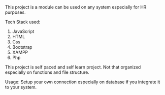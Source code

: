 This project is a module can be used on any system especially for HR purposes. 

Tech Stack used:
1. JavaScript
2. HTML
3. Css
4. Bootstrap
5. XAMPP
6. Php

This project is self paced and self learn project. 
Not that organized especially on functions and file structure.

Usage: 
Setup your own connection especially on database if you integrate it to your system.
